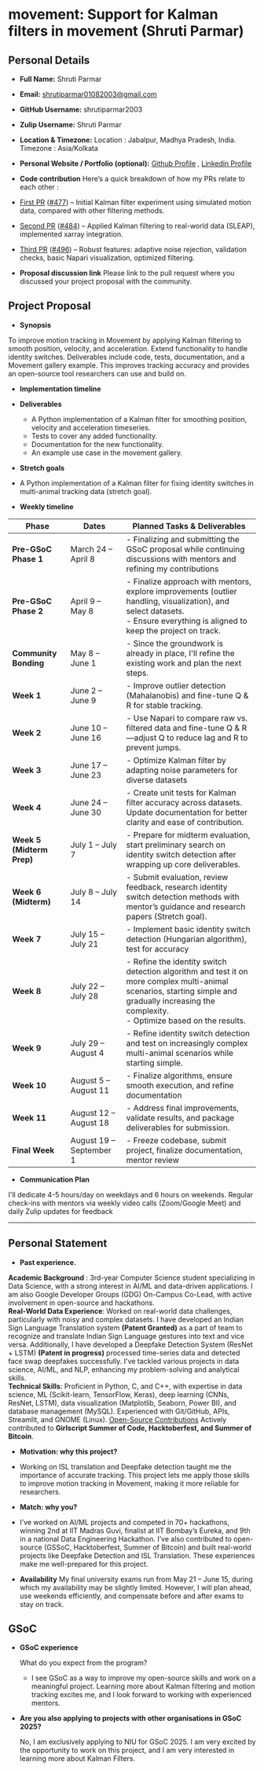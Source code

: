 # movement: Support for Kalman filters in movement (Shruti Parmar)

## Personal Details
- **Full Name:** Shruti Parmar 
- **Email:** shrutiparmar01082003@gmail.com 
- **GitHub Username:** shrutiparmar2003 
- **Zulip Username:** Shruti Parmar 
- **Location & Timezone:** Location : Jabalpur, Madhya Pradesh, India. Timezone : Asia/Kolkata  
- **Personal Website / Portfolio (optional):** [Github Profile](https://github.com/shrutiparmar2003) , [Linkedin Profile](https://www.linkedin.com/in/shruti-parmar-0625282a2/)

- **Code contribution**
Here’s a quick breakdown of how my PRs relate to each other :

- [First PR](https://github.com/neuroinformatics-unit/movement/pull/477) ([#477](https://github.com/neuroinformatics-unit/movement/pull/477)) – Initial Kalman filter experiment using simulated motion data, compared with other filtering methods.
- [Second PR](https://github.com/neuroinformatics-unit/movement/pull/484) ([#484](https://github.com/neuroinformatics-unit/movement/pull/484)) – Applied Kalman filtering to real-world data (SLEAP), implemented xarray integration.
- [Third PR](https://github.com/neuroinformatics-unit/movement/pull/496) ([#496](https://github.com/neuroinformatics-unit/movement/pull/496)) – Robust features: adaptive noise rejection, validation checks, basic Napari visualization, optimized filtering.

- **Proposal discussion link**
Please link to the pull request where you discussed your project proposal with the community. 

## Project Proposal

- **Synopsis**

To improve motion tracking in Movement by applying Kalman filtering to smooth position, velocity, and acceleration. Extend functionality to handle identity switches. Deliverables include code, tests, documentation, and a Movement gallery example. This improves tracking accuracy and provides an open-source tool researchers can use and build on.

- **Implementation timeline**
   
- **Deliverables**
   - A Python implementation of a Kalman filter for smoothing position, velocity and acceleration timeseries.
   - Tests to cover any added functionality.
   - Documentation for the new functionality.
   - An example use case in the movement gallery.

- **Stretch goals**
-  A Python implementation of a Kalman filter for fixing identity switches in multi-animal tracking data (stretch goal).

- **Weekly timeline**


| **Phase**                | **Dates**                | **Planned Tasks & Deliverables**                                             |
|--------------------------|--------------------------|-----------------------------------------------------------------------------|
| **Pre-GSoC Phase 1**     | March 24 – April 8       | - Finalizing and submitting the GSoC proposal while continuing discussions with mentors and refining my contributions |
| **Pre-GSoC Phase 2**     | April 9 – May 8          | -  	Finalize approach with mentors, explore improvements (outlier handling, visualization), and select datasets.<br>- Ensure everything is aligned to keep the project on track. |
| **Community Bonding**    | May 8 – June 1           | - Since the groundwork is already in place, I'll refine the existing work and plan the next steps. |
| **Week 1**               | June 2 – June 9          | - Improve outlier detection (Mahalanobis) and fine-tune Q & R for stable tracking. |
| **Week 2**               | June 10 – June 16        | - Use Napari to compare raw vs. filtered data and fine-tune Q & R—adjust Q to reduce lag and R to prevent jumps. |
| **Week 3**               | June 17 – June 23        | - Optimize Kalman filter by adapting noise parameters for diverse datasets |
| **Week 4**               | June 24 – June 30        | - Create unit tests for Kalman filter accuracy across datasets. Update documentation for better clarity and ease of contribution. |
| **Week 5 (Midterm Prep)**| July 1 – July 7          | - Prepare for midterm evaluation, start preliminary search on identity switch detection after wrapping up core deliverables. |
| **Week 6 (Midterm)**     | July 8 – July 14         | - Submit evaluation, review feedback, research identity switch detection methods with mentor’s guidance and research papers (Stretch goal). |
| **Week 7**               | July 15 – July 21        | - Implement basic identity switch detection (Hungarian algorithm), test for accuracy |
| **Week 8**               | July 22 – July 28        | - Refine the identity switch detection algorithm and test it on more complex multi-animal scenarios, starting simple and gradually increasing the complexity.<br>- Optimize based on the results. |
| **Week 9**               | July 29 – August 4       | - Refine identity switch detection and test on increasingly complex multi-animal scenarios while starting simple. |
| **Week 10**              | August 5 – August 11     | - Finalize algorithms, ensure smooth execution, and refine documentation |
| **Week 11**              | August 12 – August 18    | - Address final improvements, validate results, and package deliverables for submission. |
| **Final Week**           | August 19 – September 1  | - Freeze codebase, submit project, finalize documentation, mentor review |


- **Communication Plan**

I'll dedicate 4-5 hours/day on weekdays and 6 hours on weekends. Regular check-ins with mentors via weekly video calls (Zoom/Google Meet) and daily Zulip updates for feedback

---

## Personal Statement

- **Past experience.** 

**Academic Background** : 3rd-year Computer Science student specializing in Data Science, with a strong interest in AI/ML and data-driven applications. I am also Google Developer Groups (GDG) On-Campus Co-Lead, with active involvement in open-source and hackathons.  
**Real-World Data Experience**: Worked on real-world data challenges, particularly with noisy and complex datasets. I have developed an Indian Sign Language Translation system **(Patent Granted)** as a part of team to recognize and translate Indian Sign Language gestures into text and vice versa. Additionally, I have developed a Deepfake Detection System (ResNet + LSTM) **(Patent in progress)** processed time-series data and detected face swap deepfakes successfully. I've tackled various projects in data science, AI/ML, and NLP, enhancing my problem-solving and analytical skills.   
**Technical Skills**: Proficient in Python, C, and C++, with expertise in data science, ML (Scikit-learn, TensorFlow, Keras), deep learning (CNNs, ResNet, LSTM), data visualization (Matplotlib, Seaborn, Power BI), and database management (MySQL). Experienced with Git/GitHub, APIs, Streamlit, and GNOME (Linux).
[Open-Source Contributions](https://github.com/gitsofaryan/Hacktoberfest-Projects-2024/tree/main/Hacktobercpp)
Actively contributed to **Girlscript Summer of Code, Hacktoberfest, and Summer of Bitcoin**.  

- **Motivation: why this project?**
- Working on ISL translation and Deepfake detection taught me the importance of accurate tracking. This project lets me apply those skills to improve motion tracking in Movement, making it more reliable for researchers.

- **Match: why you?**
- I’ve worked on AI/ML projects and competed in 70+ hackathons, winning 2nd at IIT Madras Guvi, finalist at IIT Bombay’s Eureka, and 9th in a national Data Engineering Hackathon. I’ve also contributed to open-source (GSSoC, Hacktoberfest, Summer of Bitcoin) and built real-world projects like Deepfake Detection and ISL Translation. These experiences make me well-prepared for this project.


- **Availability**
My final university exams run from May 21 – June 15, during which my availability may be slightly limited. However, I will plan ahead, use weekends efficiently, and compensate before and after exams to stay on track.
    

## GSoC

- **GSoC experience**

    What do you expect from the program?
  - I see GSoC as a way to improve my open-source skills and work on a meaningful project. Learning more about Kalman filtering and motion tracking excites me, and I look forward to working with experienced mentors.

- **Are you also applying to projects with other organisations in GSoC 2025?**

    No, I am exclusively applying to NIU for GSoC 2025. I am very excited by the opportunity to work on this project, and I am very interested in learning more about Kalman Filters.
